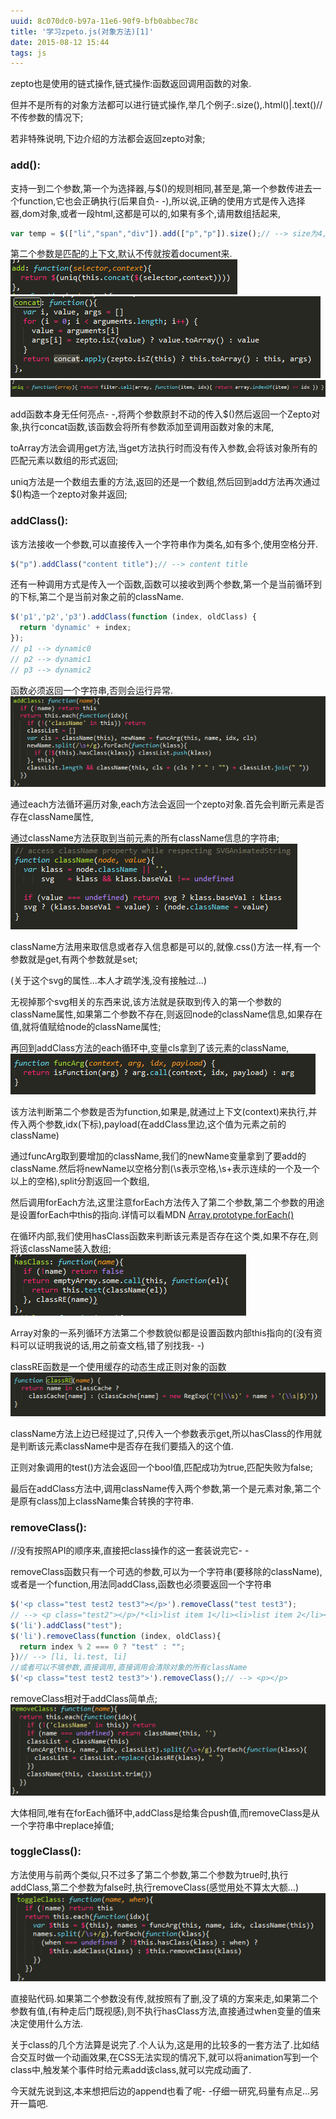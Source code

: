 ```yaml
---
uuid: 8c070dc0-b97a-11e6-90f9-bfb0abbec78c
title: '学习zpeto.js(对象方法)[1]'
date: 2015-08-12 15:44
tags: js
---
```


zepto也是使用的链式操作,链式操作:函数返回调用函数的对象.

但并不是所有的对象方法都可以进行链式操作,举几个例子:.size(),.html()|.text()//不传参数的情况下;

若非特殊说明,下边介绍的方法都会返回zepto对象;

### add():

支持一到二个参数,第一个为选择器,与$()的规则相同,甚至是,第一个参数传进去一个function,它也会正确执行(后果自负- -),所以说,正确的使用方式是传入选择器,dom对象,或者一段html,这都是可以的,如果有多个,请用数组括起来,

```javascript
var temp = $(["li","span","div"]).add(["p","p"]).size();// --> size为4,因为会对返回的集合进行去重处理
```

第二个参数是匹配的上下文,默认不传就按着document来.
![](/images/learning-zepto-js-object-first/screen-shot-1.png)
![](/images/learning-zepto-js-object-first/screen-shot-2.png)
![](/images/learning-zepto-js-object-first/screen-shot-3.png)

add函数本身无任何亮点- -,将两个参数原封不动的传入$()然后返回一个Zepto对象,执行concat函数,该函数会将所有参数添加至调用函数对象的末尾,

toArray方法会调用get方法,当get方法执行时而没有传入参数,会将该对象所有的匹配元素以数组的形式返回;

uniq方法是一个数组去重的方法,返回的还是一个数组,然后回到add方法再次通过$()构造一个zepto对象并返回;

### addClass():

该方法接收一个参数,可以直接传入一个字符串作为类名,如有多个,使用空格分开.

```javascript
$("p").addClass("content title");// --> content title
```

还有一种调用方式是传入一个函数,函数可以接收到两个参数,第一个是当前循环到的下标,第二个是当前对象之前的className.

```javascript
$('p1','p2','p3').addClass(function (index, oldClass) {
  return 'dynamic' + index;
});
// p1 --> dynamic0
// p2 --> dynamic1
// p3 --> dynamic2
```

函数必须返回一个字符串,否则会运行异常.
![](/images/learning-zepto-js-object-first/screen-shot-4.png)

通过each方法循环遍历对象,each方法会返回一个zepto对象.首先会判断元素是否存在className属性,

通过className方法获取到当前元素的所有className信息的字符串;![](/images/learning-zepto-js-object-first/screen-shot-5.png)

className方法用来取信息或者存入信息都是可以的,就像.css()方法一样,有一个参数就是get,有两个参数就是set;

(关于这个svg的属性...本人才疏学浅,没有接触过...)

无视掉那个svg相关的东西来说,该方法就是获取到传入的第一个参数的className属性,如果第二个参数不存在,则返回node的className信息,如果存在值,就将值赋给node的className属性;

再回到addClass方法的each循环中,变量cls拿到了该元素的className,
![](/images/learning-zepto-js-object-first/screen-shot-6.png)

该方法判断第二个参数是否为function,如果是,就通过上下文(context)来执行,并传入两个参数,idx(下标),payload(在addClass里边,这个值为元素之前的className)

通过funcArg取到要增加的className,我们的newName变量拿到了要add的className.然后将newName以空格分割(\s表示空格,\s+表示连续的一个及一个以上的空格),split分割返回一个数组,

然后调用forEach方法,这里注意forEach方法传入了第二个参数,第二个参数的用途是设置forEach中this的指向.详情可以看MDN [Array.prototype.forEach()](https://developer.mozilla.org/en-US/docs/Web/JavaScript/Reference/Global_Objects/Array/forEach)

在循环内部,我们使用hasClass函数来判断该元素是否存在这个类,如果不存在,则将该className装入数组;
![](/images/learning-zepto-js-object-first/screen-shot-7.png)

Array对象的一系列循环方法第二个参数貌似都是设置函数内部this指向的(没有资料可以证明我说的话,用之前查文档,错了别找我- -)

classRE函数是一个使用缓存的动态生成正则对象的函数
![](/images/learning-zepto-js-object-first/screen-shot-8.png)

className方法上边已经提过了,只传入一个参数表示get,所以hasClass的作用就是判断该元素className中是否存在我们要插入的这个值.

正则对象调用的test()方法会返回一个bool值,匹配成功为true,匹配失败为false;

最后在addClass方法中,调用className传入两个参数,第一个是元素对象,第二个是原有class加上className集合转换的字符串.

### removeClass():

//没有按照API的顺序来,直接把class操作的这一套装说完它- -

removeClass函数只有一个可选的参数,可以为一个字符串(要移除的className),或者是一个function,用法同addClass,函数也必须要返回一个字符串

```javascript
$('<p class="test test2 test3"></p>').removeClass("test test3");
// --> <p class="test2"></p>/*<li>list item 1</li><li>list item 2</li><li>list item 3</li>*/
$('li').addClass("test");
$('li').removeClass(function (index, oldClass){
  return index % 2 === 0 ? "test" : "";
})// --> [li, li.test, li]
//或者可以不填参数,直接调用,直接调用会清除对象的所有className
$('<p class="test test2 test3">').removeClass();// --> <p></p>
```

removeClass相对于addClass简单点;
![](/images/learning-zepto-js-object-first/screen-shot-9.png)

大体相同,唯有在forEach循环中,addClass是给集合push值,而removeClass是从一个字符串中replace掉值;

### toggleClass():

方法使用与前两个类似,只不过多了第二个参数,第二个参数为true时,执行addClass,第二个参数为false时,执行removeClass(感觉用处不算太大额...)
![](/images/learning-zepto-js-object-first/screen-shot-10.png)

直接贴代码.如果第二个参数没有传,就按照有了删,没了填的方案来走,如果第二个参数有值,(有种走后门既视感),则不执行hasClass方法,直接通过when变量的值来决定使用什么方法.

关于class的几个方法算是说完了.个人认为,这是用的比较多的一套方法了.比如结合交互时做一个动画效果,在CSS无法实现的情况下,就可以将animation写到一个class中,触发某个事件时给元素add该class,就可以完成动画了.

今天就先说到这,本来想把后边的append也看了呢- -仔细一研究,码量有点足...另开一篇吧.

 
